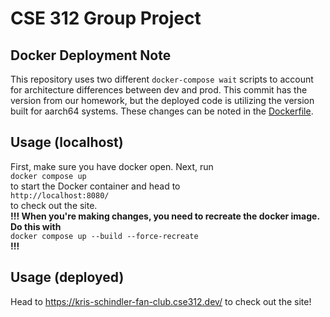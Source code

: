 # CSE 312 Group Project
## Docker Deployment Note
This repository uses two different `docker-compose wait` scripts to account for architecture differences between dev and prod. This commit has the version from our homework, but the deployed code is utilizing the version built for aarch64 systems. These changes can be noted in the [Dockerfile](https://github.com/ieatmotherboards/312-project/blob/main/Dockerfile).
## Usage (localhost)
First, make sure you have docker open. Next, run\
`docker compose up`\
to start the Docker container and head to\
`http://localhost:8080/`\
to check out the site.\
**!!! When you're making changes, you need to recreate the docker image. Do this with**\
`docker compose up --build --force-recreate`\
**!!!**
## Usage (deployed)
Head to https://kris-schindler-fan-club.cse312.dev/ to check out the site!